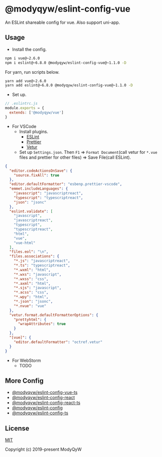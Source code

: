 # @modyqyw/eslint-config-vue

An ESLint shareable config for vue. Also support uni-app.

## Usage

- Install the config.

```sh
npm i vue@~2.6.0
npm i eslint@~6.8.0 @modyqyw/eslint-config-vue@~1.1.0 -D
```

For yarn, run scripts below.

```sh
yarn add vue@~2.6.0
yarn add eslint@~6.8.0 @modyqyw/eslint-config-vue@~1.1.0 -D
```

- Set up.

```js
// .eslintrc.js
module.exports = {
  extends: ['@modyqyw/vue']
}

```

- For VSCode
  - Install plugins.
    - [ESLint](https://marketplace.visualstudio.com/items?itemName=dbaeumer.vscode-eslint)
    - [Prettier](https://marketplace.visualstudio.com/items?itemName=esbenp.prettier-vscode)
    - [Vetur](https://marketplace.visualstudio.com/items?itemName=octref.vetur)
  - Set up `Settings.json`. Then `F1` => `Format Document`(call vetur for `*.vue` files and prettier for other files) => Save File(call ESLint).

```json
{
  "editor.codeActionsOnSave": {
    "source.fixAll": true
  },
  "editor.defaultFormatter": "esbenp.prettier-vscode",
  "emmet.includeLanguages": {
    "javascript": "javascriptreact",
    "typescript": "typescriptreact",
    "json": "jsonc"
  },
  "eslint.validate": [
    "javascript",
    "javascriptreact",
    "typescript",
    "typescriptreact",
    "html",
    "vue",
    "vue-html"
  ],
  "files.eol": "\n",
  "files.associations": {
    "*.js": "javascriptreact",
    "*.ts": "typescriptreact",
    "*.wxml": "html",
    "*.wxs": "javascript",
    "*.wxss": "css",
    "*.axml": "html",
    "*.sjs": "javascript",
    "*.acss": "css",
    "*.wpy": "html",
    "*.json": "jsonc",
    "*.nvue": "vue"
  },
  "vetur.format.defaultFormatterOptions": {
    "prettyhtml": {
      "wrapAttributes": true
    }
  },
  "[vue]": {
    "editor.defaultFormatter": "octref.vetur"
  }
}
```

- For WebStorm
  - TODO

## More Config

- [@modyqyw/eslint-config-vue-ts](https://github.com/Millcloud/eslint-config-vue-ts)
- [@modyqyw/eslint-config-react](https://github.com/Millcloud/eslint-config-react)
- [@modyqyw/eslint-config-react-ts](https://github.com/Millcloud/eslint-config-react-ts)
- [@modyqyw/eslint-config](https://github.com/Millcloud/eslint-config)
- [@modyqyw/eslint-config-ts](https://github.com/Millcloud/eslint-config-ts)

## License

[MIT](./LICENSE)

Copyright (c) 2019-present ModyQyW
